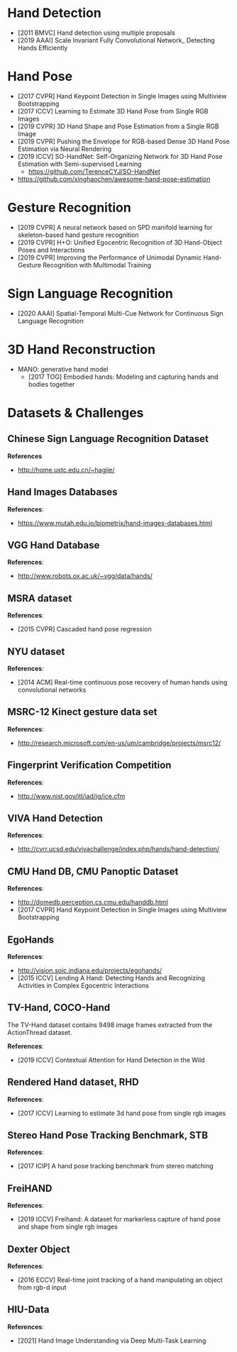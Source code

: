 # Hand Detection
- [2011 BMVC] Hand detection using multiple proposals  
- [2019 AAAI] Scale Invariant Fully Convolutional Network_ Detecting Hands Efficiently


# Hand Pose
- [2017 CVPR] Hand Keypoint Detection in Single Images using Multiview Bootstrapping
- [2017 ICCV] Learning to Estimate 3D Hand Pose from Single RGB Images
- [2019 CVPR] 3D Hand Shape and Pose Estimation from a Single RGB Image
- [2019 CVPR] Pushing the Envelope for RGB-based Dense 3D Hand Pose Estimation via Neural Rendering
- [2019 ICCV] SO-HandNet: Self-Organizing Network for 3D Hand Pose Estimation with Semi-supervised Learning
    - https://github.com/TerenceCYJ/SO-HandNet
- https://github.com/xinghaochen/awesome-hand-pose-estimation


# Gesture Recognition
- [2019 CVPR] A neural network based on SPD manifold learning for skeleton-based hand gesture recognition
- [2019 CVPR] H+O: Unified Egocentric Recognition of 3D Hand-Object Poses and Interactions
- [2019 CVPR] Improving the Performance of Unimodal Dynamic Hand-Gesture Recognition with Multimodal Training


# Sign Language Recognition
- [2020 AAAI] Spatial-Temporal Multi-Cue Network for Continuous Sign Language Recognition


# 3D Hand Reconstruction
- MANO: generative hand model
    - [2017 TOG] Embodied hands: Modeling and capturing hands and bodies together


# Datasets & Challenges

## Chinese Sign Language Recognition Dataset
**References**
- http://home.ustc.edu.cn/~hagjie/

## Hand Images Databases
**References**:
- https://www.mutah.edu.jo/biometrix/hand-images-databases.html

## VGG Hand Database
**References**:
- http://www.robots.ox.ac.uk/~vgg/data/hands/

## MSRA dataset
**References**:
- [2015 CVPR] Cascaded hand pose regression

## NYU dataset
**References**:
- [2014 ACM] Real-time continuous pose recovery of human hands using convolutional networks

## MSRC-12 Kinect gesture data set
**References**:
- http://research.microsoft.com/en-us/um/cambridge/projects/msrc12/

## Fingerprint Verification Competition
**References**:
- http://www.nist.gov/itl/iad/ig/ice.cfm

## VIVA Hand Detection
**References**:
- http://cvrr.ucsd.edu/vivachallenge/index.php/hands/hand-detection/

## CMU Hand DB, CMU Panoptic Dataset
**References**:
- http://domedb.perception.cs.cmu.edu/handdb.html
- [2017 CVPR] Hand Keypoint Detection in Single Images using Multiview Bootstrapping 

## EgoHands
**References**:
- http://vision.soic.indiana.edu/projects/egohands/
- [2015 ICCV] Lending A Hand: Detecting Hands and Recognizing Activities in Complex Egocentric Interactions

## TV-Hand, COCO-Hand 
The TV-Hand dataset contains 9498 image frames extracted from the ActionThread dataset.

**References**:
- [2019 ICCV] Contextual Attention for Hand Detection in the Wild

## Rendered Hand dataset, RHD
**References**:
- [2017 ICCV] Learning to estimate 3d hand pose from single rgb images

## Stereo Hand Pose Tracking Benchmark, STB
**References**:
- [2017 ICIP] A hand pose tracking benchmark from stereo matching

## FreiHAND
**References**:
- [2019 ICCV] Freihand: A dataset for markerless capture of hand pose and shape from single rgb images

## Dexter Object
**References**:
- [2016 ECCV] Real-time joint tracking of a hand manipulating an object from rgb-d input

## HIU-Data
**References**:
- [2021] Hand Image Understanding via Deep Multi-Task Learning

